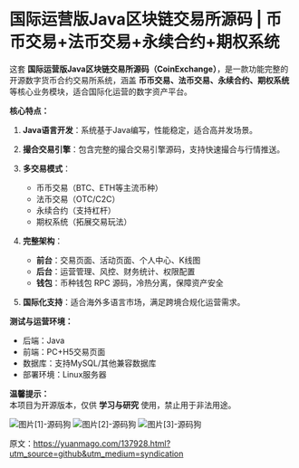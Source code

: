 # 国际运营版Java区块链交易所源码 | 币币交易+法币交易+永续合约+期权系统

这套 **国际运营版Java区块链交易所源码（CoinExchange）**，是一款功能完整的开源数字货币合约交易所系统，涵盖 **币币交易、法币交易、永续合约、期权系统** 等核心业务模块，适合国际化运营的数字资产平台。

**核心特点：**

1. **Java语言开发**：系统基于Java编写，性能稳定，适合高并发场景。
2. **撮合交易引擎**：包含完整的撮合交易引擎源码，支持快速撮合与行情推送。
3. **多交易模式**：

   * 币币交易（BTC、ETH等主流币种）
   * 法币交易（OTC/C2C）
   * 永续合约（支持杠杆）
   * 期权系统（拓展交易玩法）
4. **完整架构**：

   * **前台**：交易页面、活动页面、个人中心、K线图
   * **后台**：运营管理、风控、财务统计、权限配置
   * **钱包**：币种钱包 RPC 源码，冷热分离，保障资产安全
5. **国际化支持**：适合海外多语言市场，满足跨境合规化运营需求。

**测试与运营环境：**

* 后端：Java
* 前端：PC+H5交易页面
* 数据库：支持MySQL/其他兼容数据库
* 部署环境：Linux服务器

**温馨提示：**  
本项目为开源版本，仅供 **学习与研究** 使用，禁止用于非法用途。

![图片[1]-源码狗](https://pub-7eb420edbb5641e0a4d6027c727f4217.r2.dev/wp-content/uploads/2025/09/1620372403-ca4453930a409d7.jpg) ![图片[2]-源码狗](https://pub-7eb420edbb5641e0a4d6027c727f4217.r2.dev/wp-content/uploads/2025/09/1620372405-74cb2104326c30e-576x1024.jpg) ![图片[3]-源码狗](https://pub-7eb420edbb5641e0a4d6027c727f4217.r2.dev/wp-content/uploads/2025/09/1621426505-3295c76acbf4caa_cleanup_cleanup-1-1.jpg)

原文：https://yuanmago.com/137928.html?utm_source=github&utm_medium=syndication

